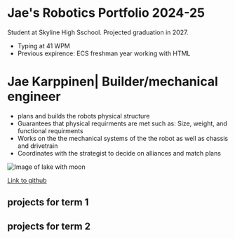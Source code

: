 # Jae's Robotics Portfolio 2024-25
Student at Skyline High Sschool. Projected graduation in 2027.
* Typing at 41 WPM
* Previous expirence: ECS freshman year working with HTML
# Jae Karppinen| Builder/mechanical engineer
* plans and builds the robots physical structure
* Guarantees that physical requirments are met such as: Size, weight, and functional requirments
* Works on the the mechanical systems of the the robot as well as chassis and drivetrain
* Coordinates with the strategist to decide on alliances and match plans

![Image of lake with moon](https://fps.cdnpk.net/images/home/subhome-ai.webp?w=649&h=649)

[Link to github](https://github.com/)




## projects for term 1

## projects for term 2
